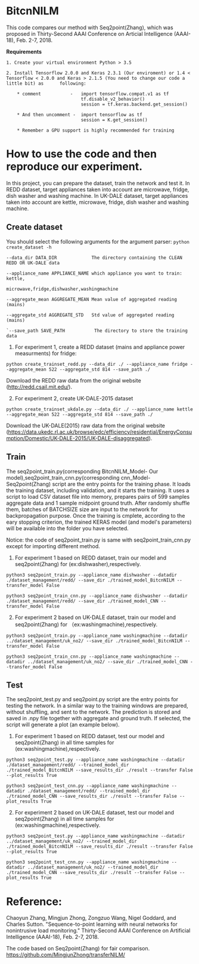 # BitcnNILM
This code compares our method with Seq2point(Zhang), which was proposed in Thirty-Second AAAI Conference on Articial Intelligence (AAAI-18), Feb. 2-7, 2018.  


**Requirements**

    1. Create your virtual environment Python > 3.5

    2. Install Tensorflow 2.0.0 and Keras 2.3.1 (Our enviroment) or 1.4 < Tensorflow < 2.0.0 and Keras > 2.1.5 (You need to change our code a little bit) as      following:

        * comment           -   import tensorflow.compat.v1 as tf 
                                tf.disable_v2_behavior()
                                session = tf.keras.backend.get_session()

        * And then uncomment -  import tensorflow as tf
                                session = K.get_session()
        
        * Remember a GPU support is highly recommended for training


    
# How to use the code and then reproduce our experiment. 
In this project, you can prepare the dataset, train the network and test it. 
    In REDD dataset, target appliances taken into account are microwave, fridge, dish washer and washing machine.
    In UK-DALE dataset, target appliances taken into account are kettle, microwave, fridge, dish washer and washing machine.
## **Create dataset**
You should select the following arguments for the argument parser:
`python create_dataset -h`

```
--data_dir DATA_DIR             The directory containing the CLEAN REDD OR UK-DALE data

--appliance_name APPLIANCE_NAME which appliance you want to train: kettle,
                                microwave,fridge,dishwasher,washingmachine

--aggregate_mean AGGREGATE_MEAN Mean value of aggregated reading (mains)

--aggregate_std AGGREGATE_STD   Std value of aggregated reading (mains)

`--save_path SAVE_PATH           The directory to store the training data
```


1. For experiment 1, create a REDD dataset (mains and appliance power measurments) for fridge:

`python create_trainset_redd.py --data_dir ./ --appliance_name fridge --aggregate_mean 522 --aggregate_std 814 --save_path ./ `

Download the REDD raw data from the original website (http://redd.csail.mit.edu/).
 

2. For experiment 2, create UK-DALE-2015 dataset

`python create_trainset_ukdale.py --data_dir ./ --appliance_name kettle --aggregate_mean 522 --aggregate_std 814 --save_path ./ `

Download the UK-DALE(2015) raw data from the original website (https://data.ukedc.rl.ac.uk/browse/edc/efficiency/residential/EnergyConsumption/Domestic/UK-DALE-2015/UK-DALE-disaggregated). 



## **Train**
The seq2point_train.py(corresponding BitcnNILM_Model- Our model),seq2point_train_cnn.py(corresponding cnn_Model-Seq2point(Zhang) script are the entry points for the training phase. It loads the training dataset, including validation, and it starts the training.
It uses a script to load CSV dataset file into memory, prepares pairs of 599 samples aggregate data and 1 sample midpoint ground truth.
After randomly shuffle them, batches of BATCHSIZE size are input to the network for backpropagation purpose.
Once the training is cmplete, according to the eary stopping criterion, the trained KERAS model (and model's parameters) will be available into the folder you have selected.

Notice: the code of seq2point_train.py is same with seq2point_train_cnn.py except for importing different method. 

1. For experiment 1 based on REDD dataset, train our model and seq2point(Zhang) for (ex:dishwasher),respectively.

`python3 seq2point_train.py --appliance_name dishwasher --datadir ./dataset_management/redd/ --save_dir ./trained_model_BitcnNILM --transfer_model False`

`python3 seq2point_train_cnn.py --appliance_name dishwasher --datadir ./dataset_management/redd/ --save_dir ./trained_model_CNN --transfer_model False`

2. For experiment 2 based on UK-DALE dataset, train our model and seq2point(Zhang) for （ex:washingmachine),respectively.

`python3 seq2point_train.py --appliance_name washingmachine --datadir ../dataset_management/uk_no2/ --save_dir ./trained_model_BitcnNILM --transfer_model False`

`python3 seq2point_train_cnn.py --appliance_name washingmachine --datadir ../dataset_management/uk_no2/ --save_dir ./trained_model_CNN --transfer_model False`

## **Test**
The seq2point_test.py and seq2point.py script are the entry points for testing the network. In a similar way to the training windows are prepared, without shuffling, and sent to the network.
The prediction is stored and saved in .npy file together with aggregate and ground truth. If selected, the script will generate a plot (an example below).

1. For experiment 1 based on REDD dataset, test our model and seq2point(Zhang) in all time samples for (ex:washingmachine),respectively.

`python3 seq2point_test.py --appliance_name washingmachine --datadir ./dataset_management/redd/ --trained_model_dir ./trained_model_BitcnNILM --save_results_dir ./result --transfer False --plot_results True`

`python3 seq2point_test_cnn.py --appliance_name washingmachine --datadir ./dataset_management/redd/ --trained_model_dir ./trained_model_CNN --save_results_dir ./result --transfer False --plot_results True`

2. For experiment 2 based on UK-DALE dataset, test our model and seq2point(Zhang) in all time samples for (ex:washingmachine),respectively.

`python3 seq2point_test.py --appliance_name washingmachine --datadir ../dataset_management/uk_no2/ --trained_model_dir ./trained_model_BitcnNILM --save_results_dir ./result --transfer False --plot_results True`

`python3 seq2point_test_cnn.py --appliance_name washingmachine --datadir ../dataset_management/uk_no2/ --trained_model_dir ./trained_model_CNN --save_results_dir ./result --transfer False --plot_results True`


# Reference: 
Chaoyun Zhang, Mingjun Zhong, Zongzuo Wang, Nigel Goddard, and Charles Sutton. "Sequence-to-point learning with neural networks for nonintrusive load monitoring." Thirty-Second AAAI Conference on Artificial Intelligence (AAAI-18), Feb. 2-7, 2018. 

The code based on Seq2point(Zhang) for fair comparison. https://github.com/MingjunZhong/transferNILM/
